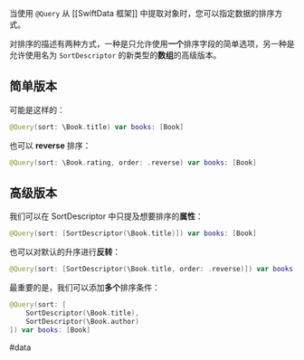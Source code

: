 当使用 `@Query` 从 [[SwiftData 框架]] 中提取对象时，您可以指定数据的排序方式。

对排序的描述有两种方式，一种是只允许使用**一个**排序字段的简单选项，另一种是允许使用名为 `SortDescriptor` 的新类型的**数组**的高级版本。

## 简单版本

可能是这样的：

```swift
@Query(sort: \Book.title) var books: [Book]
```

也可以 **reverse** 排序：

```swift
@Query(sort: \Book.rating, order: .reverse) var books: [Book]
```

## 高级版本

我们可以在 SortDescriptor 中只提及想要排序的**属性**：

```swift
@Query(sort: [SortDescriptor(\Book.title)]) var books: [Book]
```

也可以对默认的升序进行**反转**：

```swift
@Query(sort: [SortDescriptor(\Book.title, order: .reverse)]) var books: [Book]
```

最重要的是，我们可以添加**多个**排序条件：

```swift
@Query(sort: [
    SortDescriptor(\Book.title),
    SortDescriptor(\Book.author)
]) var books: [Book]
```

#data 